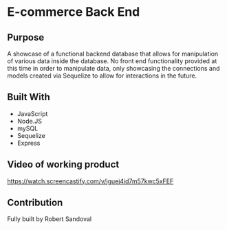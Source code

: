 # E-commerce Back End

## Purpose
A showcase of a functional backend database that allows for manipulation of various data inside the database. No front end functionality provided at this time in order to manipulate data, only showcasing the connections and models created via Sequelize to allow for interactions in the future.

## Built With
* JavaScript
* Node.JS
* mySQL
* Sequelize
* Express

## Video of working product
https://watch.screencastify.com/v/jguej4id7m57kwc5xFEF


## Contribution

Fully built by Robert Sandoval